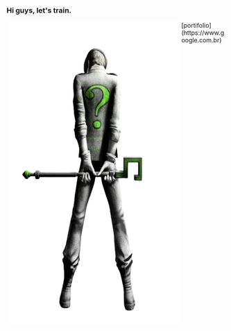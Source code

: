 ### Hi guys, let's train.

<img src="/background.jpg" width="80%" height="700px" align="left"/>
[portifolio](https://www.google.com.br)

<!--
**DhieisonMS/DhieisonMS** is a ✨ _special_ ✨ repository because its `README.md` (this file) appears on your GitHub profile.
